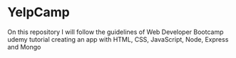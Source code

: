 # YelpCamp
On this repository I will follow the guidelines of Web Developer Bootcamp udemy tutorial creating an app with HTML, CSS, JavaScript, Node, Express and Mongo  
